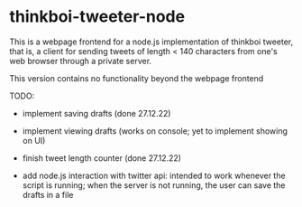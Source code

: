 # thinkboi-tweeter-node
This is a webpage frontend for a node.js implementation of thinkboi tweeter, that is, a client for sending tweets of length < 140 characters from one's
web browser through a private server. 

This version contains no functionality beyond the webpage frontend

TODO:
- implement saving drafts (done 27.12.22)
- implement viewing drafts (works on console; yet to implement showing on UI)
- finish tweet length counter (done 27.12.22)

- add node.js interaction with twitter api:
  intended to work whenever the script is running; when the server is not running, the user can save the drafts in a file
